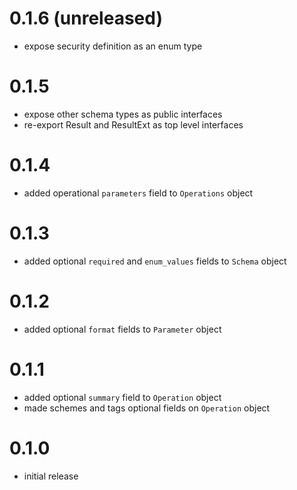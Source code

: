 # 0.1.6 (unreleased)

* expose security definition as an enum type

# 0.1.5

* expose other schema types as public interfaces
* re-export Result and ResultExt as top level interfaces

# 0.1.4

* added operational `parameters` field to `Operations` object

# 0.1.3

* added optional `required` and `enum_values` fields to `Schema` object

# 0.1.2

* added optional `format` fields to `Parameter` object

# 0.1.1

* added optional `summary` field to `Operation` object
* made schemes and tags optional fields on `Operation` object

# 0.1.0

* initial release
